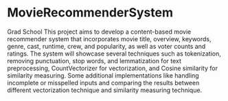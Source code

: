 # MovieRecommenderSystem
Grad School
This project aims to develop a content-based movie recommender system that incorporates movie title, overview, keywords, genre, cast, runtime, crew, and popularity, as well as voter counts and ratings. The system will showcase several techniques such as tokenization, removing punctuation, stop words, and lemmatization for text preprocessing, CountVectorizer for vectorization, and Cosine similarity for similarity measuring. Some additional implementations like handling incomplete or misspelled inputs and comparing the results between different vectorization technique and similarity measuring technique.

